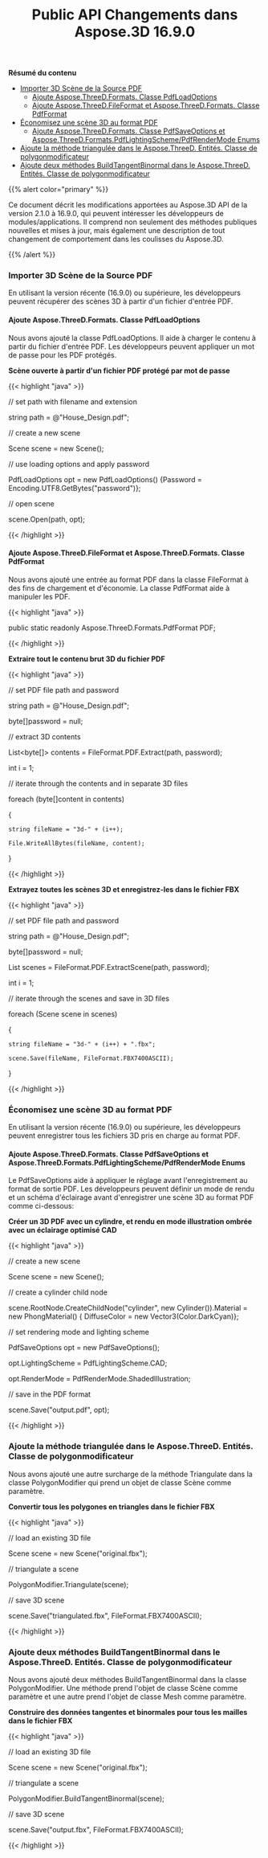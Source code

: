 ﻿---
title: Public API Changements dans Aspose.3D 16.9.0
type: docs
weight: 30
url: /fr/net/public-api-changes-in-aspose-3d-16-9-0/
---
**Résumé du contenu**

- [Importer 3D Scène de la Source PDF](#PublicAPIChangesinAspose.3D16.9.0-Import3DScenefromtheSourcePDF) 
  - [Ajoute Aspose.ThreeD.Formats. Classe PdfLoadOptions](#PublicAPIChangesinAspose.3D16.9.0-AddsAspose.ThreeD.Formats.PdfLoadOptionsClass)
  - [Ajoute Aspose.ThreeD.FileFormat et Aspose.ThreeD.Formats. Classe PdfFormat](#PublicAPIChangesinAspose.3D16.9.0-AddsAspose.ThreeD.FileFormatandAspose.ThreeD.Formats.PdfFormatClass)
- [Économisez une scène 3D au format PDF](#PublicAPIChangesinAspose.3D16.9.0-Savea3DSceneinthePDFFormat) 
  - [Ajoute Aspose.ThreeD.Formats. Classe PdfSaveOptions et Aspose.ThreeD.Formats.PdfLightingScheme/PdfRenderMode Enums](#PublicAPIChangesinAspose.3D16.9.0-AddsAspose.ThreeD.Formats.PdfSaveOptionsclassandAspose.ThreeD.Formats.PdfLightingScheme/PdfRenderModeEnums)
- [Ajoute la méthode triangulée dans le Aspose.ThreeD. Entités. Classe de polygonmodificateur](#PublicAPIChangesinAspose.3D16.9.0-AddsTriangulateMethodintheAspose.ThreeD.Entities.PolygonModifierClass)
- [Ajoute deux méthodes BuildTangentBinormal dans le Aspose.ThreeD. Entités. Classe de polygonmodificateur](#PublicAPIChangesinAspose.3D16.9.0-AddstwoBuildTangentBinormalMethodsintheAspose.ThreeD.Entities.PolygonModifierClass)

{{% alert color="primary" %}} 

Ce document décrit les modifications apportées au Aspose.3D API de la version 2.1.0 à 16.9.0, qui peuvent intéresser les développeurs de modules/applications. Il comprend non seulement des méthodes publiques nouvelles et mises à jour, mais également une description de tout changement de comportement dans les coulisses du Aspose.3D.

{{% /alert %}} 
### **Importer 3D Scène de la Source PDF**
En utilisant la version récente (16.9.0) ou supérieure, les développeurs peuvent récupérer des scènes 3D à partir d'un fichier d'entrée PDF.
#### **Ajoute Aspose.ThreeD.Formats. Classe PdfLoadOptions**
Nous avons ajouté la classe PdfLoadOptions. Il aide à charger le contenu à partir du fichier d'entrée PDF. Les développeurs peuvent appliquer un mot de passe pour les PDF protégés.

**Scène ouverte à partir d'un fichier PDF protégé par mot de passe**

{{< highlight "java" >}}

 // set path with filename and extension 

string path = @"House_Design.pdf";

// create a new scene

Scene scene = new Scene();

// use loading options and apply password

PdfLoadOptions opt = new PdfLoadOptions() {Password = Encoding.UTF8.GetBytes("password")};

// open scene

scene.Open(path, opt);

{{< /highlight >}}
#### **Ajoute Aspose.ThreeD.FileFormat et Aspose.ThreeD.Formats. Classe PdfFormat**
Nous avons ajouté une entrée au format PDF dans la classe FileFormat à des fins de chargement et d'économie. La classe PdfFormat aide à manipuler les PDF.

{{< highlight "java" >}}

 public static readonly Aspose.ThreeD.Formats.PdfFormat PDF;

{{< /highlight >}}

**Extraire tout le contenu brut 3D du fichier PDF**

{{< highlight "java" >}}

 // set PDF file path and password

string path = @"House_Design.pdf";

byte[]password = null;

// extract 3D contents

List<byte[]> contents = FileFormat.PDF.Extract(path, password);

int i = 1;

// iterate through the contents and in separate 3D files

foreach (byte[]content in contents)

{

    string fileName = "3d-" + (i++);

    File.WriteAllBytes(fileName, content);

}

{{< /highlight >}}

**Extrayez toutes les scènes 3D et enregistrez-les dans le fichier FBX**

{{< highlight "java" >}}

 // set PDF file path and password

string path = @"House_Design.pdf";

byte[]password = null;

List<Scene> scenes = FileFormat.PDF.ExtractScene(path, password);

int i = 1;

// iterate through the scenes and save in 3D files

foreach (Scene scene in scenes)

{

    string fileName = "3d-" + (i++) + ".fbx";

    scene.Save(fileName, FileFormat.FBX7400ASCII);

}

{{< /highlight >}}
### **Économisez une scène 3D au format PDF**
En utilisant la version récente (16.9.0) ou supérieure, les développeurs peuvent enregistrer tous les fichiers 3D pris en charge au format PDF.
#### **Ajoute Aspose.ThreeD.Formats. Classe PdfSaveOptions et Aspose.ThreeD.Formats.PdfLightingScheme/PdfRenderMode Enums**
Le PdfSaveOptions aide à appliquer le réglage avant l'enregistrement au format de sortie PDF. Les développeurs peuvent définir un mode de rendu et un schéma d'éclairage avant d'enregistrer une scène 3D au format PDF comme ci-dessous:

**Créer un 3D PDF avec un cylindre, et rendu en mode illustration ombrée avec un éclairage optimisé CAD**

{{< highlight "java" >}}

 // create a new scene

Scene scene = new Scene();

// create a cylinder child node

scene.RootNode.CreateChildNode("cylinder", new Cylinder()).Material = new PhongMaterial() { DiffuseColor = new Vector3(Color.DarkCyan)};

// set rendering mode and lighting scheme

PdfSaveOptions opt = new PdfSaveOptions();

opt.LightingScheme = PdfLightingScheme.CAD;

opt.RenderMode = PdfRenderMode.ShadedIllustration;

// save in the PDF format

scene.Save("output.pdf", opt);

{{< /highlight >}}
### **Ajoute la méthode triangulée dans le Aspose.ThreeD. Entités. Classe de polygonmodificateur**
Nous avons ajouté une autre surcharge de la méthode Triangulate dans la classe PolygonModifier qui prend un objet de classe Scène comme paramètre.

**Convertir tous les polygones en triangles dans le fichier FBX**

{{< highlight "java" >}}

 // load an existing 3D file

Scene scene = new Scene("original.fbx");

// triangulate a scene

PolygonModifier.Triangulate(scene);

// save 3D scene

scene.Save("triangulated.fbx", FileFormat.FBX7400ASCII);

{{< /highlight >}}
### **Ajoute deux méthodes BuildTangentBinormal dans le Aspose.ThreeD. Entités. Classe de polygonmodificateur**
Nous avons ajouté deux méthodes BuildTangentBinormal dans la classe PolygonModifier. Une méthode prend l'objet de classe Scène comme paramètre et une autre prend l'objet de classe Mesh comme paramètre.

**Construire des données tangentes et binormales pour tous les mailles dans le fichier FBX**

{{< highlight "java" >}}

 // load an existing 3D file

Scene scene = new Scene("original.fbx");

// triangulate a scene

PolygonModifier.BuildTangentBinormal(scene);

// save 3D scene

scene.Save("output.fbx", FileFormat.FBX7400ASCII);

{{< /highlight >}}
